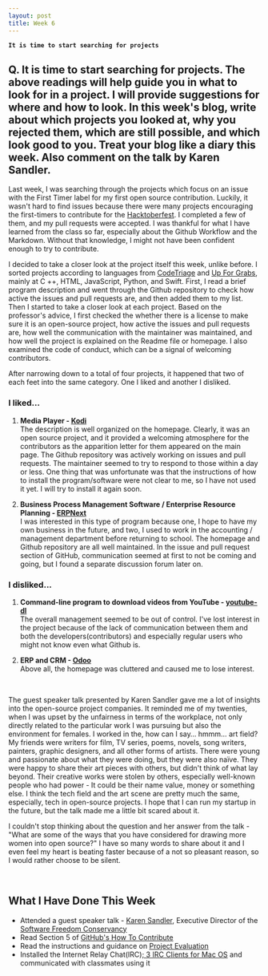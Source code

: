 ```yaml
---
layout: post
title: Week 6
---
```


**`It is time to start searching for projects`**

## Q. It is time to start searching for projects. The above readings will help guide you in what to look for in a project. I will provide suggestions for where and how to look. In this week's blog, write about which projects you looked at, why you rejected them, which are still possible, and which look good to you. Treat your blog like a diary this week. Also comment on the talk by Karen Sandler.

Last week, I was searching through the projects which focus on an issue with the First Timer label for my first open source contribution. Luckily, it wasn't hard to find issues because there were many projects encouraging the first-timers to contribute for the [Hacktoberfest](https://hacktoberfest.digitalocean.com/). I completed a few of them, and my pull requests were accepted. I was thankful for what I have learned from the class so far, especially about the Github Workflow and the Markdown. Without that knowledge, I might not have been confident enough to try to contribute.

I decided to take a closer look at the project itself this week, unlike before. I sorted projects according to languages from [CodeTriage](https://www.codetriage.com/) and [Up For Grabs](https://up-for-grabs.net/#/), mainly at C ++, HTML, JavaScript, Python, and Swift. First, I read a brief program description and went through the Github repository to check how active the issues and pull requests are, and then added them to my list. Then I started to take a closer look at each project. Based on the professor's advice, I first checked the whether there is a license to make sure it is an open-source project, how active the issues and pull requests are, how well the communication with the maintainer was maintained, and how well the project is explained on the Readme file or homepage.  I also examined the code of conduct, which can be a signal of welcoming contributors.

After narrowing down to a total of four projects, it happened that two of each feet into the same category. One I liked and another I disliked.


### I liked...
1. **Media Player - [Kodi](https://kodi.tv/)**  
The description is well organized on the homepage. Clearly, it was an open source project, and it provided a welcoming atmosphere for the contributors as the apparition letter for them appeared on the main page. The Github repository was actively working on issues and pull requests. The maintainer seemed to try to respond to those within a day or less. One thing that was unfortunate was that the instructions of how to install the program/software were not clear to me, so I have not used it yet. I will try to install it again soon.  
  
  
2. **Business Process Management Software / Enterprise Resource Planning - [ERPNext](https://erpnext.com/)**  
I was interested in this type of program because one, I hope to have my own business in the future, and two, I used to work in the accounting / management department before returning to school. The homepage and Github repository are all well maintained. In the issue and pull request section of GitHub, communication seemed at first to not be coming and going, but I found a separate discussion forum later on.  
  
  
  
### I disliked...  
1. **Command-line program to download videos from YouTube - [youtube-dl](https://ytdl-org.github.io/youtube-dl/index.html)**  
The overall management seemed to be out of control. I've lost interest in the project because of the lack of communication between them and both the developers(contributors) and especially regular users who might not know even what Github is.
  
  
2. **ERP and CRM - [Odoo](https://www.odoo.com/)**  
Above all, the homepage was cluttered and caused me to lose interest.  

&nbsp;
&nbsp;

The guest speaker talk presented by Karen Sandler gave me a lot of insights into the open-source project companies. It reminded me of my twenties, when I was upset by the unfairness in terms of the workplace, not only directly related to the particular work I was pursuing but also the environment for females. I worked in the, how can I say… hmmm… art field? My friends were writers for film, TV series, poems, novels, song writers, painters, graphic designers, and all other forms of artists. There were young and passionate about what they were doing, but they were also naïve. They were happy to share their art pieces with others, but didn't think of what lay beyond. Their creative works were stolen by others, especially well-known people who had power - It could be their name value, money or something else. I think the tech field and the art scene are pretty much the same, especially, tech in open-source projects. I hope that I can run my startup in the future, but the talk made me a little bit scared about it. 
  
I couldn't stop thinking about the question and her answer from the talk - "What are some of the ways that you have considered for drawing more women into open source?" I have so many words to share about it and I even feel my heart is beating faster because of a not so pleasant reason, so I would rather choose to be silent.  
 
&nbsp;
&nbsp;
&nbsp;

## What I Have Done This Week
- Attended a guest speaker talk - [Karen Sandler](https://en.wikipedia.org/wiki/Karen_Sandler), Executive Director of the [Software Freedom Conservancy](https://sfconservancy.org/)  
- Read Section 5 of [GitHub's How To Contribute](https://opensource.guide/how-to-contribute/#how-to-submit-a-contribution)  
- Read the instructions and guidance on [Project Evaluation](http://www.compsci.hunter.cuny.edu/~sweiss/course_materials/csci395.86/activities_f19/project_evaluation_activity.pdf)   
- Installed the Internet Relay Chat(IRC)[; 3 IRC Clients for Mac OS](https://www.macobserver.com/tips/quick-tip/mac-irc-clients/) and communicated with classmates using it  
